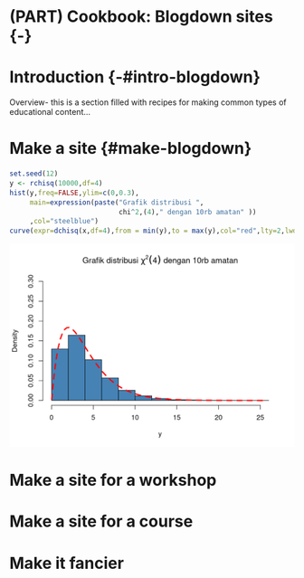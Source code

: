 # (PART) Cookbook: Blogdown sites {-}



# Introduction {-#intro-blogdown}

Overview- this is a section filled with recipes for making common types of educational content...

# Make a site {#make-blogdown}


```r
set.seed(12)
y <- rchisq(10000,df=4)
hist(y,freq=FALSE,ylim=c(0,0.3),
     main=expression(paste("Grafik distribusi ",
                           chi^2,(4)," dengan 10rb amatan" ))
     ,col="steelblue")
curve(expr=dchisq(x,df=4),from = min(y),to = max(y),col="red",lty=2,lwd=3,add=TRUE)
```

<img src="cookbook-blogdown_files/figure-html/unnamed-chunk-2-1.png" width="672" />


# Make a site for a workshop

# Make a site for a course

# Make it fancier
